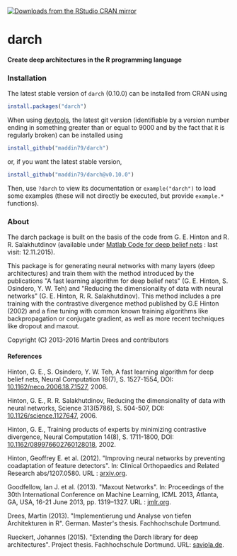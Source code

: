 [![Downloads from the RStudio CRAN mirror](http://cranlogs.r-pkg.org/badges/darch)](http://cran.rstudio.com/package=darch)


darch
=====

#### Create deep architectures in the R programming language


### Installation

The latest stable version of `darch` (0.10.0) can be installed from CRAN using

```R
install.packages("darch")
```

When using [devtools](https://github.com/hadley/devtools/), the latest git version (identifiable by a version number ending in something greater than or equal to 9000 and by the fact that it is regularly broken) can be installed using

```R
install_github("maddin79/darch")
```

or, if you want the latest stable version,

```R
install_github("maddin79/darch@v0.10.0")
```


Then, use `?darch` to view its documentation or `example("darch")` to load some examples (these will not directly be executed, but provide `example.*` functions).

### About

The darch package is built on the basis of the code from G. E. Hinton and R. R. Salakhutdinov
(available under [Matlab Code for deep belief nets](http://www.cs.toronto.edu/~hinton/MatlabForSciencePaper.html
"Matlab for science paper") : last visit: 12.11.2015).

This package is for generating neural networks with many layers (deep architectures) and train them with the method introduced by the publications "A fast learning algorithm for deep belief nets" (G. E. Hinton, S. Osindero, Y. W. Teh) and "Reducing the dimensionality of data with neural networks" (G. E. Hinton, R. R. Salakhutdinov). This method includes a pre training with the contrastive divergence method published by G.E Hinton (2002) and a fine tuning with common known training algorithms like backpropagation or conjugate gradient, as well as more recent techniques like dropout and maxout.

Copyright (C) 2013-2016 Martin Drees and contributors

#### References
Hinton, G. E., S. Osindero, Y. W. Teh, A fast learning algorithm for deep belief nets,
Neural Computation 18(7), S. 1527-1554, DOI:
[10.1162/neco.2006.18.7.1527](http://dx.doi.org/10.1162/neco.2006.18.7.1527), 2006.

Hinton, G. E., R. R. Salakhutdinov, Reducing the dimensionality of data with neural
networks, Science 313(5786), S. 504-507, DOI:
[10.1126/science.1127647](http://dx.doi.org/10.1126/science.1127647), 2006.

Hinton, G. E., Training products of experts by minimizing contrastive divergence,
Neural Computation 14(8), S. 1711-1800, DOI:
[10.1162/089976602760128018](http://dx.doi.org/10.1162/089976602760128018), 2002.

Hinton, Geoffrey E. et al. (2012). "Improving neural networks by preventing coadaptation of feature detectors". In: Clinical Orthopaedics and Related Research abs/1207.0580. URL : [arxiv.org](http://arxiv.org/abs/1207.0580).

Goodfellow, Ian J. et al. (2013). "Maxout Networks". In: Proceedings of the 30th International Conference on Machine Learning, ICML 2013, Atlanta, GA, USA, 16-21 June 2013, pp. 1319–1327. URL : [jmlr.org](http://jmlr.org/proceedings/papers/v28/goodfellow13.html).

Drees, Martin (2013). "Implementierung und Analyse von tiefen Architekturen
in R". German. Master's thesis. Fachhochschule Dortmund.

Rueckert, Johannes (2015). "Extending the Darch library for deep
architectures". Project thesis. Fachhochschule Dortmund.
URL: [saviola.de](http://static.saviola.de/publications/rueckert_2015.pdf).
